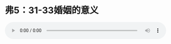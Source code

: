 # 弗5：31-33婚姻的意义

<audio style="width: 100%;" preload="false" controls controlslist="nodownload"><source src="//file.simai.life/audio/mp3/old/12218.mp3" type="audio/mpeg">Your browser does not support the audio element.</audio>


